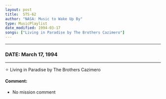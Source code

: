 ```yaml
---
layout: post
title:  STS-62
author: "NASA: Music to Wake Up By"
type: MusicPlaylist
date_modified: 1994-03-17
songs: ["Living in Paradise by The Brothers Cazimero"]
---
```


----
### DATE: March 17, 1994
----
✧ Living in Paradise by The Brothers Cazimero

#### Comment:
* No mission comment



<br/>
<center>
	<a target="_blank"
	   href="https://twitter.com/intent/tweet?hashtags=Space,NASA,Playlist,NASAWakeupCalls,SpaceProgram&text={{ page.author}}, '{{ page.songs.first }}' {{ page.title }}, {{ page.date | date: '%B %d, %Y' }}. {{ site.url }}{{ page.url }}&via=nasawakeupcalls"><i class="fab fa-twitter" alt="Tweet this page" style="font-size: 1.3em;"></i></a>
	&nbsp; 	<i class="fas fa-user-astronaut" style="font-size: 1.5em;"></i> &nbsp;
    <a type="amzn" search="'Living in Paradise by The Brothers Cazimero'" category="popular music">
    <i class="fab fa-amazon" style="font-size: 1.3em;"></i></a>
</center>
